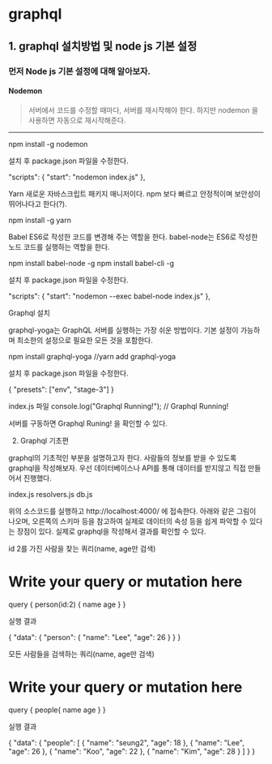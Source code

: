 # graphql

## 1. graphql 설치방법 및 node js 기본 설정


### 먼저 Node js 기본 설정에 대해 알아보자.

#### Nodemon

> 서버에서 코드를 수정할 때마다, 서버를 재시작해야 한다.
> 하지만 nodemon 을 사용하면 자동으로 재시작해준다.


* * * 
npm install -g nodemon

설치 후 package.json 파일을 수정한다.

"scripts": {
    "start": "nodemon index.js"
  },


Yarn
새로운 자바스크립트 패키지 매니저이다. 
npm 보다 빠르고 안정적이며 보안성이 뛰어나다고 한다(?).

npm install -g yarn


Babel
ES6로 작성한 코드를 변경해 주는 역할을 한다. 
babel-node는 ES6로 작성한 노드 코드를 실행하는 역할을 한다. 

npm install babel-node -g
npm install babel-cli -g

설치 후 package.json 파일을 수정한다.

"scripts": {
    "start": "nodemon --exec babel-node index.js"
  },



Graphql 설치

graphql-yoga는 GraphQL 서버를 실행하는 가장 쉬운 방법이다.
기본 설정이 가능하며 최소한의 설정으로 필요한 모든 것을 포함한다.

npm install graphql-yoga
//yarn add graphql-yoga

설치 후 package.json 파일을 수정한다.

{
  "presets": ["env", "stage-3"]
}

index.js 파일
console.log("Graphql Running!");
// Graphql Running!

서버를 구동하면 Graphql Runing! 을 확인할 수 있다.



2. Graphql 기초편

graphql의 기초적인 부분을 설명하고자 한다.
사람들의 정보를 받을 수 있도록 graphql을 작성해보자.
우선 데이터베이스나 API를 통해 데이터를 받지않고 직접 만들어서 진행했다.


index.js
resolvers.js
db.js


위의 소스코드를 실행하고 http://localhost:4000/ 에 접속한다.
아래와 같은 그림이 나오며, 오른쪽의 스키마 등을 참고하여 실제로 데이터의 속성 등을 쉽게 파악할 수 있다는 장점이 있다.
실제로 graphql을 작성해서 결과를 확인할 수 있다.


id 2를 가진 사람을 찾는 쿼리(name, age만 검색)

# Write your query or mutation here
query {
  person(id:2) {
    name
    age
  }
}


실행 결과

{
  "data": {
    "person": {
      "name": "Lee",
      "age": 26
    }
  }
}


모든 사람들을 검색하는 쿼리(name, age만 검색)

# Write your query or mutation here
query {
  people{
    name
    age
  }
}


실행 결과

{
  "data": {
    "people": [
      {
        "name": "seung2",
        "age": 18
      },
      {
        "name": "Lee",
        "age": 26
      },
      {
        "name": "Koo",
        "age": 22
      },
      {
        "name": "Kim",
        "age": 28
      }
    ]
  }
}

